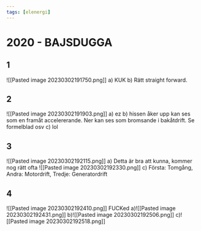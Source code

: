 ```yaml
---
tags: [elenergi]
---
```

# 2020 - BAJSDUGGA

## 1
![[Pasted image 20230302191750.png]]
a) KUK
b) Rätt straight forward. 

## 2
![[Pasted image 20230302191903.png]]
a) ez
b) hissen åker upp kan ses som en framåt accelererande. Ner kan ses som bromsande i bakåtdrift. Se formelblad osv
c) lol

## 3
![[Pasted image 20230302192115.png]]
a) Detta är bra att kunna, kommer nog rätt ofta
![[Pasted image 20230302192330.png]]
c) Första: Tomgång, Andra: Motordrift, Tredje: Generatordrift

## 4
![[Pasted image 20230302192410.png]]
FUCKed
a)![[Pasted image 20230302192431.png]]
b)![[Pasted image 20230302192506.png]]
c)![[Pasted image 20230302192518.png]]
